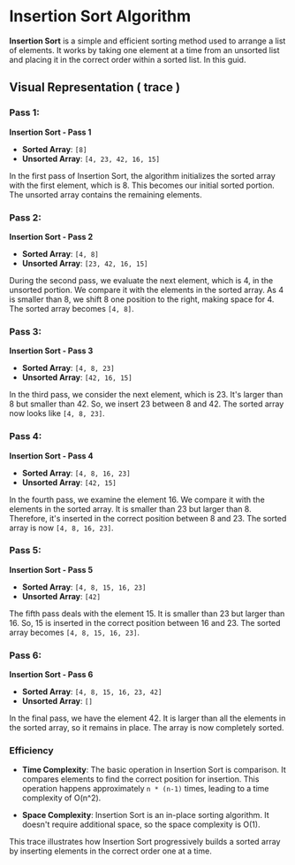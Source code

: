 # Insertion Sort Algorithm

**Insertion Sort** is a simple and efficient sorting method used to arrange a list of elements. It works by taking one element at a time from an unsorted list and placing it in the correct order within a sorted list. In this guid.

## Visual Representation ( trace )

### Pass 1:

**Insertion Sort - Pass 1**

- **Sorted Array**: `[8]`
- **Unsorted Array**: `[4, 23, 42, 16, 15]`

In the first pass of Insertion Sort, the algorithm initializes the sorted array with the first element, which is 8. This becomes our initial sorted portion. The unsorted array contains the remaining elements.

### Pass 2:

**Insertion Sort - Pass 2**

- **Sorted Array**: `[4, 8]`
- **Unsorted Array**: `[23, 42, 16, 15]`

During the second pass, we evaluate the next element, which is 4, in the unsorted portion. We compare it with the elements in the sorted array. As 4 is smaller than 8, we shift 8 one position to the right, making space for 4. The sorted array becomes `[4, 8]`.

### Pass 3:

**Insertion Sort - Pass 3**

- **Sorted Array**: `[4, 8, 23]`
- **Unsorted Array**: `[42, 16, 15]`

In the third pass, we consider the next element, which is 23. It's larger than 8 but smaller than 42. So, we insert 23 between 8 and 42. The sorted array now looks like `[4, 8, 23]`.

### Pass 4:

**Insertion Sort - Pass 4**

- **Sorted Array**: `[4, 8, 16, 23]`
- **Unsorted Array**: `[42, 15]`

In the fourth pass, we examine the element 16. We compare it with the elements in the sorted array. It is smaller than 23 but larger than 8. Therefore, it's inserted in the correct position between 8 and 23. The sorted array is now `[4, 8, 16, 23]`.

### Pass 5:

**Insertion Sort - Pass 5**

- **Sorted Array**: `[4, 8, 15, 16, 23]`
- **Unsorted Array**: `[42]`

The fifth pass deals with the element 15. It is smaller than 23 but larger than 16. So, 15 is inserted in the correct position between 16 and 23. The sorted array becomes `[4, 8, 15, 16, 23]`.

### Pass 6:

**Insertion Sort - Pass 6**

- **Sorted Array**: `[4, 8, 15, 16, 23, 42]`
- **Unsorted Array**: `[]`

In the final pass, we have the element 42. It is larger than all the elements in the sorted array, so it remains in place. The array is now completely sorted.

### Efficiency

- **Time Complexity**: The basic operation in Insertion Sort is comparison. It compares elements to find the correct position for insertion. This operation happens approximately `n * (n-1)` times, leading to a time complexity of O(n^2).

- **Space Complexity**: Insertion Sort is an in-place sorting algorithm. It doesn't require additional space, so the space complexity is O(1).

This trace illustrates how Insertion Sort progressively builds a sorted array by inserting elements in the correct order one at a time.
